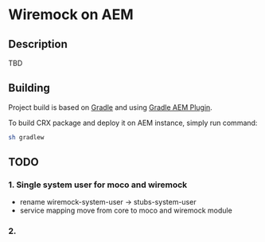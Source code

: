 # Wiremock on AEM

## Description

TBD

## Building

Project build is based on [Gradle](https://docs.gradle.org/current/userguide/userguide.html) and using [Gradle AEM Plugin](https://github.com/Cognifide/gradle-aem-plugin).

To build CRX package and deploy it on AEM instance, simply run command:

```bash
sh gradlew
```

## TODO

### 1. Single system user for moco and wiremock
 - rename wiremock-system-user -> stubs-system-user
 - service mapping move from core to moco and wiremock module

### 2.  
